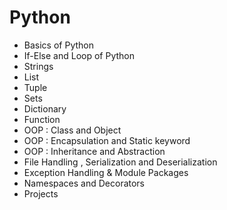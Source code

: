 # Python
   - Basics of Python
   - If-Else and Loop of Python
   - Strings
   - List
   - Tuple
   - Sets
   - Dictionary
   - Function
   - OOP : Class and Object
   - OOP : Encapsulation and Static keyword
   - OOP : Inheritance and Abstraction
   - File Handling , Serialization and Deserialization
   - Exception Handling & Module Packages
   - Namespaces and Decorators
   - Projects
